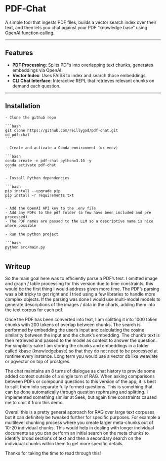 # PDF‐Chat

A simple tool that ingests PDF files, builds a vector search index over their text, and then lets you chat against your PDF “knowledge base” using OpenAI function‐calling.

---

## Features

- **PDF Processing**: Splits PDFs into overlapping text chunks, generates embeddings via OpenAI.
- **Vector Index**: Uses FAISS to index and search those embeddings.
- **CLI Chat Interface**: Interactive REPL that retrieves relevant chunks on demand each question.

---

## Installation

    - Clone the github repo

    ```bash
    git clone https://github.com/reillygod/pdf-chat.git
    cd pdf-chat
    ```

    - Create and activate a Conda environment (or venv)

    ```bash
    conda create -n pdf-chat python=3.10 -y
    conda activate pdf-chat
    ```

    - Install Python dependencies

    ```bash
    pip install --upgrade pip
    pip install -r requirements.txt
    ```

    - Add the OpenAI API key to the .env file
    - Add any PDFs to the pdf folder (a few have been included and pre processed)
    - The PDF names are passed to the LLM so a descriptive name is nice where possible

    - Run the python project

    ```bash
    python src/main.py
    ```

## Writeup

So the main goal here was to efficiently parse a PDF’s text. I omitted image and graph / table processing for this version due to time constraints, this would be the first thing I would address given more time. The PDF’s parsing was a bit tricky to get right and I tried using a few libraries to handle more complex objects. If the parsing was done I would use multi-modal models to generate descriptions of the images / data in the charts, adding them into the text corpus for each pdf.

Once the PDF has been converted into text, I am splitting it into 1000 token chunks with 200 tokens of overlap between chunks. The search is performed by embedding the user’s input and calculating the cosine similarity between the input and the chunk’s embedding. The chunk’s text is then retrieved and passed to the model as context to answer the question. For simplicity sake I am storing the chunks and embeddings in a folder called kbase (knowledgebase) so that they do not need to be processed at runtime every instance. Long term you would use a vector db like weaviate or pgvector on top of prostgres. 

The chat maintains an 8 turns of dialogue as chat history to provide some added context outside of a single turn of RAG. When asking comparisons between PDFs or compound questions to this version of the app, it is best to split them into separate fully formed questions. This is something that can be done automatically through question rephrasing and splitting. I implemented something similar at Seek, but again time constraints caused me to omit it from this demo.

Overall this is a pretty general approach for RAG over large text corpuses, but it can definitely be tweaked further for specific purposes. For example a multilevel chunking process where you create larger meta-chunks out of 10-20 individual chunks. This would help in dealing with longer individual documents as you can perform an initial search on the meta chunks to identify broad sections of text and then a secondary search on the individual chunks within them to get more specific details.

Thanks for taking the time to read through this!


